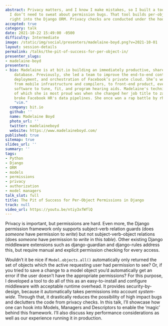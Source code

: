 ```yaml
---
abstract: Privacy matters, and I know I make mistakes, so I built a tool to make sure
  I don’t need to sweat about permission bugs. That tool builds per-object permissions
  right into the Django ORM. Privacy checks are conducted under the hood, automatically.
accepted: true
category: talk
date: 2021-10-22 15:49:00 -0500
difficulty: Intermediate
image: /static/img/social/presenters/madelaine-boyd.png?v=2021-10-01
layout: session-details
permalink: /talks/the-pit-of-success-for-per-object-in/
presenter_slugs:
- madelaine-boyd
presenters:
- bio: Madelaine is at bit.io building an immediately productive, shareable cloud
    database. Previously, she led a team to improve the end-to-end containerization,
    deployment, and orchestration of Facebook’s private cloud. She’s worked on everything
    from mobile infrastructure and compilers, to front-end product, even building
    software to tune, fit, and program hearing aids. Madelaine's technical accomplishment
    of which she is most proud was when she changed her job title to zalgo text and
    broke Facebook HR's data pipelines. She once won a rap battle by rhyming with
    "vim."
  company: bit.io
  github: ''
  name: Madelaine Boyd
  photo_url: ''
  twitter: madelaineboyd
  website: https://www.madelaineboyd.com/
published: true
sitemap: true
slides_url: ''
summary: ''
tags:
- Python
- Django
- ORM
- models
- permissions
- privacy
- authorization
- model managers
talk_slot: full
title: The Pit of Success for Per-Object Permissions in Django
track: null
video_url: https://youtu.be/ntiy3xfWflQ
---
```


Privacy is important, but permissions are hard. Even more, the Django permission framework only supports subject-verb relation guards (does *someone* have permission to *write*) but not subject-verb-object relations (does *someone* have permission to *write* in this *table*). Other existing Django middleware extensions such as django-guardian and django-rules address this, but require manual and explicit permission checking for every access.

Wouldn’t it be nice if `Model.objects.all()` automatically only returned the set of objects which the active requesting user had permission to see? Or, if you tried to save a change to a model object you’d automatically get an error if the user doesn’t have the appropriate permissions? For this purpose, I developed a tool to do all of this as an easy-to-install and configure middleware with acceptable runtime overhead. It provides security-by-design, because it automatically takes permissions into account *system-wide*. Through that, it drastically reduces the possibility of high impact bugs and declutters the code from privacy checks. In this talk, I’ll showcase how one can hook into Models, Managers and Descriptors to enable the ‘magic’ behind this framework. I’ll also discuss key performance considerations as well as our experience running it in production.

